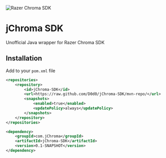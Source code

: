 ![Razer Chroma SDK](http://developer.razerzone.com/wp-content/uploads/works-with-razer-chroma.png)
# jChroma SDK
Unofficial Java wrapper for Razer Chroma SDK

Installation
------------
Add to your `pom.xml` file
```xml
<repositories>
    <repository>
        <id>jChroma-SDK</id>
        <url>https://raw.github.com/D0d0/jChroma-SDK/mvn-repo/</url>
        <snapshots>
            <enabled>true</enabled>
            <updatePolicy>always</updatePolicy>
        </snapshots>
    </repository>
</repositories>

<dependency>
    <groupId>com.jChroma</groupId>
    <artifactId>jChroma-SDK</artifactId>
    <version>0.1-SNAPSHOT</version>
</dependency>
```
